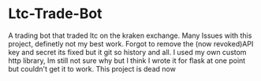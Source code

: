 # Ltc-Trade-Bot
A trading bot that traded ltc on the kraken exchange.
Many Issues with this project, definetly not my best work.
Forgot to remove the (now revoked)API key and secret its fixed but it git so history and all.
I used my own custom http library, Im still not sure why but I think I wrote it for flask at one point but couldn't get it to work.
This project is dead now
